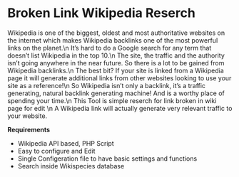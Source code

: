 Broken Link Wikipedia Reserch
==============================

Wikipedia is one of the biggest, oldest and most authoritative websites on the internet which makes  Wikipedia backlinks one of the most powerful links on the planet.\n
It’s hard to do a Google search for any term that doesn’t list Wikipedia in the top 10.\n
The site, the traffic and the authority isn’t going anywhere in the near future. So there is a lot to be gained from Wikipedia backlinks.\n
The best bit? If your site is linked from a Wikipedia page it will generate additional links from other websites looking to use your site as a reference!\n
So Wikipedia isn’t only a backlink, it’s a traffic generating, natural backlink generating machine! And is a worthy place of spending your time.\n
This Tool is simple reserch for link broken in wiki page for edit \n
A Wikipedia link will actually generate very relevant traffic to your website.


**Requirements**
- Wikipedia API based, PHP Script
- Easy to configure and Edit
- Single Configeration file to have basic settings and functions
- Search inside Wikispecies database

